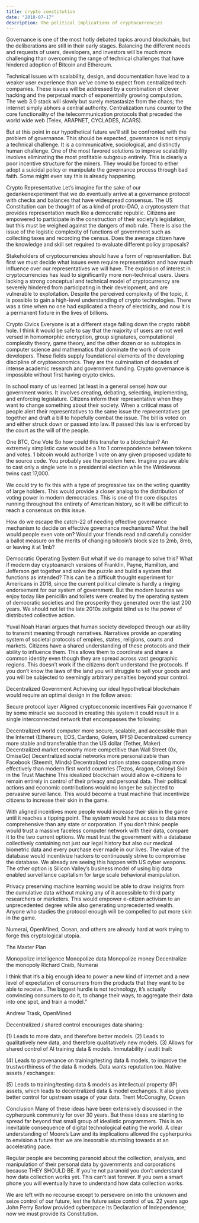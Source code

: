```yaml
---
title: crypto constitution
date: "2018-07-17"
description: The political implications of cryptocurrencies
---
```


Governance is one of the most hotly debated topics around blockchain, but the deliberations are still in their early stages. Balancing the different needs and requests of users, developers, and investors will be much more challenging than overcoming the range of technical challenges that have hindered adoption of Bitcoin and Ethereum.

Technical issues with scalability, design, and documentation have lead to a weaker user experience than we’ve come to expect from centralized tech companies. These issues will be addressed by a combination of clever hacking and the perpetual march of exponentially growing computation. The web 3.0 stack will slowly but surely metastasize from the chaos; the internet simply abhors a central authority. Centralization runs counter to the core functionality of the telecommunication protocols that preceded the world wide web (Telex, ARAPNET, CYCLADES, ACARS).

But at this point in our hypothetical future we’ll still be confronted with the problem of governance. This should be expected, governance is not simply a technical challenge. It is a communicative, sociological, and distinctly human challenge. One of the most favored solutions to improve scalability involves eliminating the most profitable subgroup entirely. This is clearly a poor incentive structure for the miners. They would be forced to either adopt a suicidal policy or manipulate the governance process through bad faith. Some might even say this is already happening.

Crypto Representative
Let’s imagine for the sake of our gedankenexperiment that we do eventually arrive at a governance protocol with checks and balances that have widespread consensus. The US Constitution can be thought of as a kind of proto-DAO, a cryptosystem that provides representation much like a democratic republic. Citizens are empowered to participate in the construction of their society’s legislation, but this must be weighed against the dangers of mob rule. There is also the issue of the logistic complexity of functions of government such as collecting taxes and recording the census. Does the average citizen have the knowledge and skill set required to evaluate different policy proposals?

Stakeholders of cryptocurrencies should have a form of representation. But first we must decide what issues even require representation and how much influence over our representatives we will have. The explosion of interest in cryptocurrencies has lead to significantly more non-technical users. Users lacking a strong conceptual and technical model of cryptocurrency are severely hindered from participating in their development, and are vulnerable to exploitation. Despite the perceived complexity of the topic, it is possible to gain a high-level understanding of crypto technologies. There was a time when no one had explicated a theory of electricity, and now it is a permanent fixture in the lives of billions.

Crypto Civics
Everyone is at a different stage falling down the crypto rabbit hole. I think it would be safe to say that the majority of users are not well versed in homomorphic encryption, group signatures, computational complexity theory, game theory, and the other dozen or so subtopics in computer science and mathematics that dominate the work of core developers. These fields supply foundational elements of the developing discipline of cryptoeconomics. They are the culmination of decades of intense academic research and government funding. Crypto governance is impossible without first having crypto civics.

In school many of us learned (at least in a general sense) how our government works. It involves creating, debating, selecting, implementing, and enforcing legislature. Citizens inform their representative when they want to change something about their society. When a critical mass of people alert their representatives to the same issue the representatives get together and draft a bill to hopefully combat the issue. The bill is voted on and either struck down or passed into law. If passed this law is enforced by the court as the will of the people.

One BTC, One Vote
So how could this transfer to a blockchain? An extremely simplistic case would be a 1 to 1 correspondence between tokens and votes. 1 bitcoin would authorize 1 vote on any given proposed update to the source code. You probably see the problem here. Imagine you are able to cast only a single vote in a presidential election while the Winklevoss twins cast 17,000.

We could try to fix this with a type of progressive tax on the voting quantity of large holders. This would provide a closer analog to the distribution of voting power in modern democracies. This is one of the core disputes running throughout the entirety of American history, so it will be difficult to reach a consensus on this issue.

How do we escape the catch-22 of needing effective governance mechanism to decide on effective governance mechanisms? What the hell would people even vote on? Would your friends read and carefully consider a ballot measure on the merits of changing bitcoin’s block size to 2mb, 8mb, or leaving it at 1mb?

Democratic Operating System
But what if we do manage to solve this? What if modern day cryptoanarch versions of Franklin, Payne, Hamilton, and Jefferson get together and solve the puzzle and build a system that functions as intended? This can be a difficult thought experiment for Americans in 2018, since the current political climate is hardly a ringing endorsement for our system of government. But the modern luxuries we enjoy today like penicillin and toilets were created by the operating system of democratic societies and the prosperity they generated over the last 200 years. We should not let the late 2010s zeitgeist blind us to the power of distributed collective action.

Yuval Noah Harari argues that human society developed through our ability to transmit meaning through narratives. Narratives provide an operating system of societal protocols of empires, states, religions, courts and markets. Citizens have a shared understanding of these protocols and their ability to influence them. This allows them to coordinate and share a common identity even though they are spread across vast geographic regions. This doesn’t work if the citizens don’t understand the protocols. If you don’t know the laws of the land you will struggle to sell your goods and you will be subjected to seemingly arbitrary penalties beyond your control.

Decentralized Government
Achieving our ideal hypothetical blockchain would require an optimal design in the follow areas:

Secure protocol layer
Aligned cryptoeconomic incentives
Fair governance
If by some miracle we succeed in creating this system it could result in a single interconnected network that encompasses the following:

Decentralized world computer more secure, scalable, and accessible than the Internet (Ethereum, EOS, Cardano, Golem, IPFS)
Decentralized currency more stable and transferable than the US dollar (Tether, Maker)
Decentralized market economy more competitive than Wall Street (0x, OmiseGo)
Decentralized social networks more personalizable than Facebook (Steemit, Minds)
Decentralized nation states cooperating more effectively than modern first world countries (Tezos, Aragon, Colony)
Skin in the Trust Machine
This idealized blockchain would allow e-citizens to remain entirely in control of their privacy and personal data. Their political actions and economic contributions would no longer be subjected to pervasive surveillance. This would become a trust machine that incentivize citizens to increase their skin in the game.

With aligned incentives more people would increase their skin in the game until it reaches a tipping point. The system would have access to data more comprehensive than any state or corporation. If you don’t think people would trust a massive faceless computer network with their data, compare it to the two current options. We must trust the government with a database collectively containing not just our legal history but also our medical biometric data and every purchase ever made in our lives. The value of the database would incentivize hackers to continuously strive to compromise the database. We already are seeing this happen with US cyber weapons. The other option is Silicon Valley’s business model of using big data enabled surveillance capitalism for large scale behavioral manipulation.

Privacy preserving machine learning would be able to draw insights from the cumulative data without making any of it accessible to third party researchers or marketers. This would empower e-citizen activism to an unprecedented degree while also generating unprecedented wealth. Anyone who studies the protocol enough will be compelled to put more skin in the game.

Numerai, OpenMined, Ocean, and others are already hard at work trying to forge this cryptological utopia.

The Master Plan

Monopolize intelligence
Monopolize data
Monopolize money
Decentralize the monopoly
Richard Craib, Numerai

I think that it’s a big enough idea to power a new kind of internet and a new level of expectation of consumers from the products that they want to be able to receive…The biggest hurdle is not technology, it’s actually convincing consumers to do it, to change their ways, to aggregate their data into one spot, and train a model.”

Andrew Trask, OpenMined

Decentralized / shared control encourages data sharing:

(1) Leads to more data, and therefore better models.
(2) Leads to qualitatively new data, and therefore qualitatively new models.
(3) Allows for shared control of AI training data & models.
Immutability / audit trail:

(4) Leads to provenance on training/testing data & models, to improve the trustworthiness of the data & models. Data wants reputation too.
Native assets / exchanges:

(5) Leads to training/testing data & models as intellectual property (IP) assets, which leads to decentralized data & model exchanges. It also gives better control for upstream usage of your data.
Trent McConaghy, Ocean

Conclusion
Many of these ideas have been extensively discussed in the cypherpunk community for over 30 years. But these ideas are starting to spread far beyond that small group of idealistic programmers. This is an inevitable consequence of digital technological eating the world. A clear understanding of Moore’s Law and its implications allowed the cypherpunks to envision a future that we are inexorable stumbling towards at an accelerating pace.

Regular people are becoming paranoid about the collection, analysis, and manipulation of their personal data by governments and corporations because THEY SHOULD BE. If you’re not paranoid you don’t understand how data collection works yet. This can’t last forever. If you own a smart phone you will eventually have to understand how data collection works.

We are left with no recourse except to persevere on into the unknown and seize control of our future, lest the future seize control of us. 22 years ago John Perry Barlow provided cyberspace its Declaration of Independence; now we must provide its Constitution.